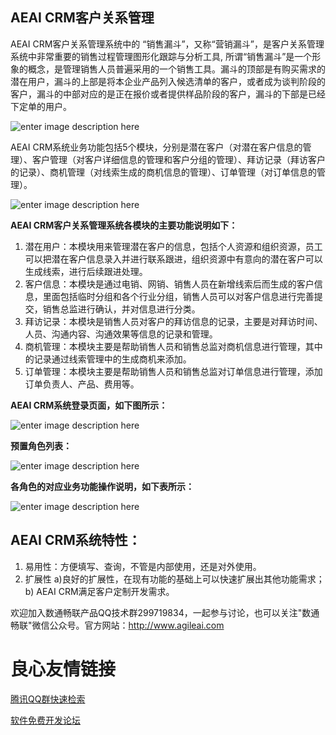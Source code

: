 **AEAI CRM客户关系管理**
-------------
AEAI CRM客户关系管理系统中的 “销售漏斗”，又称“营销漏斗”，是客户关系管理系统中非常重要的销售过程管理图形化跟踪与分析工具, 所谓“销售漏斗”是一个形象的概念，是管理销售人员普遍采用的一个销售工具。漏斗的顶部是有购买需求的潜在用户，漏斗的上部是将本企业产品列入候选清单的客户，或者成为谈判阶段的客户，漏斗的中部对应的是正在报价或者提供样品阶段的客户，漏斗的下部是已经下定单的用户。

![enter image description here](http://www.agileai.com/HotServer/reponsitory/images/oschina/crm.jpg)

AEAI CRM系统业务功能包括5个模块，分别是潜在客户（对潜在客户信息的管理）、客户管理（对客户详细信息的管理和客户分组的管理）、拜访记录（拜访客户的记录）、商机管理（对线索生成的商机信息的管理）、订单管理（对订单信息的管理）。

![enter image description here](http://www.agileai.com/HotServer/reponsitory/images/oschina/crm2.jpg)

**AEAI CRM客户关系管理系统各模块的主要功能说明如下：**

1.	潜在用户：本模块用来管理潜在客户的信息，包括个人资源和组织资源，员工可以把潜在客户信息录入并进行联系跟进，组织资源中有意向的潜在客户可以生成线索，进行后续跟进处理。
2.	客户信息：本模块是通过电销、网销、销售人员在新增线索后而生成的客户信息，里面包括临时分组和各个行业分组，销售人员可以对客户信息进行完善提交，销售总监进行确认，并对信息进行分类。
3.	拜访记录：本模块是销售人员对客户的拜访信息的记录，主要是对拜访时间、人员、沟通内容、沟通效果等信息的记录和管理。
4.	商机管理：本模块主要是帮助销售人员和销售总监对商机信息进行管理，其中的记录通过线索管理中的生成商机来添加。
5.	订单管理：本模块主要是帮助销售人员和销售总监对订单信息进行管理，添加订单负责人、产品、费用等。

**AEAI CRM系统登录页面，如下图所示：**

![enter image description here](http://www.agileai.com/HotServer/reponsitory/images/oschina/aeaicrm.jpg)

**预置角色列表：**

![enter image description here](http://www.agileai.com/HotServer/reponsitory/images/oschina/crm5.jpg)

**各角色的对应业务功能操作说明，如下表所示：**

![enter image description here](http://www.agileai.com/HotServer/reponsitory/images/oschina/crm4.jpg)

**AEAI CRM系统特性：**
-------------
1.	易用性：方便填写、查询，不管是内部使用，还是对外使用。
2.	扩展性
a)良好的扩展性，在现有功能的基础上可以快速扩展出其他功能需求；
b)	AEAI CRM满足客户定制开发需求。

欢迎加入数通畅联产品QQ技术群299719834，一起参与讨论，也可以关注"数通畅联"微信公众号。官方网站：http://www.agileai.com

 # 良心友情链接

[腾讯QQ群快速检索](http://u.720life.cn/s/8cf73f7c)

[软件免费开发论坛](http://u.720life.cn/s/bbb01dc0)